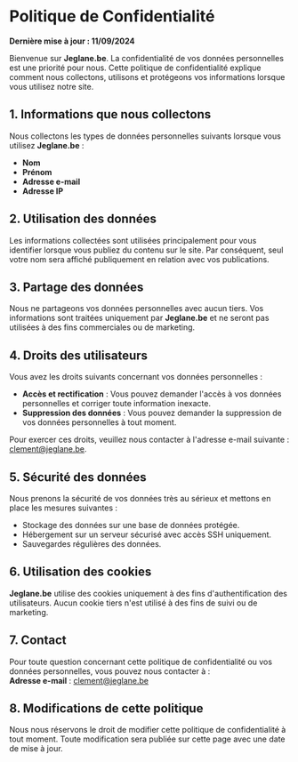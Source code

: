 # Politique de Confidentialité

**Dernière mise à jour : 11/09/2024**

Bienvenue sur **Jeglane.be**. La confidentialité de vos données personnelles est une priorité pour nous. Cette politique de confidentialité explique comment nous collectons, utilisons et protégeons vos informations lorsque vous utilisez notre site.

## 1. Informations que nous collectons

Nous collectons les types de données personnelles suivants lorsque vous utilisez **Jeglane.be** :

- **Nom**
- **Prénom**
- **Adresse e-mail**
- **Adresse IP**

## 2. Utilisation des données

Les informations collectées sont utilisées principalement pour vous identifier lorsque vous publiez du contenu sur le site. Par conséquent, seul votre nom sera affiché publiquement en relation avec vos publications.

## 3. Partage des données

Nous ne partageons vos données personnelles avec aucun tiers. Vos informations sont traitées uniquement par **Jeglane.be** et ne seront pas utilisées à des fins commerciales ou de marketing.

## 4. Droits des utilisateurs

Vous avez les droits suivants concernant vos données personnelles :

- **Accès et rectification** : Vous pouvez demander l'accès à vos données personnelles et corriger toute information inexacte.
- **Suppression des données** : Vous pouvez demander la suppression de vos données personnelles à tout moment.

Pour exercer ces droits, veuillez nous contacter à l'adresse e-mail suivante : [clement@jeglane.be](mailto:clement@jeglane.be).

## 5. Sécurité des données

Nous prenons la sécurité de vos données très au sérieux et mettons en place les mesures suivantes :

- Stockage des données sur une base de données protégée.
- Hébergement sur un serveur sécurisé avec accès SSH uniquement.
- Sauvegardes régulières des données.

## 6. Utilisation des cookies

**Jeglane.be** utilise des cookies uniquement à des fins d'authentification des utilisateurs. Aucun cookie tiers n'est utilisé à des fins de suivi ou de marketing.

## 7. Contact

Pour toute question concernant cette politique de confidentialité ou vos données personnelles, vous pouvez nous contacter à :  
**Adresse e-mail** : [clement@jeglane.be](mailto:clement@jeglane.be)

## 8. Modifications de cette politique

Nous nous réservons le droit de modifier cette politique de confidentialité à tout moment. Toute modification sera publiée sur cette page avec une date de mise à jour.
